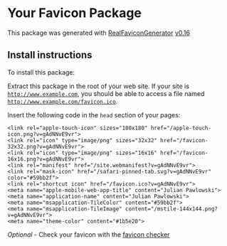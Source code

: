 # Your Favicon Package

This package was generated with [RealFaviconGenerator](https://realfavicongenerator.net/) [v0.16](https://realfavicongenerator.net/change_log#v0.16)

## Install instructions

To install this package:

Extract this package in the root of your web site. If your site is <code>http://www.example.com</code>, you should be able to access a file named <code>http://www.example.com/favicon.ico</code>.

Insert the following code in the `head` section of your pages:

    <link rel="apple-touch-icon" sizes="180x180" href="/apple-touch-icon.png?v=gAdNNvE9vr">
    <link rel="icon" type="image/png" sizes="32x32" href="/favicon-32x32.png?v=gAdNNvE9vr">
    <link rel="icon" type="image/png" sizes="16x16" href="/favicon-16x16.png?v=gAdNNvE9vr">
    <link rel="manifest" href="/site.webmanifest?v=gAdNNvE9vr">
    <link rel="mask-icon" href="/safari-pinned-tab.svg?v=gAdNNvE9vr" color="#59bb2f">
    <link rel="shortcut icon" href="/favicon.ico?v=gAdNNvE9vr">
    <meta name="apple-mobile-web-app-title" content="Julian Pawlowski">
    <meta name="application-name" content="Julian Pawlowski">
    <meta name="msapplication-TileColor" content="#59bb2f">
    <meta name="msapplication-TileImage" content="/mstile-144x144.png?v=gAdNNvE9vr">
    <meta name="theme-color" content="#1b5e20">

*Optional* - Check your favicon with the [favicon checker](https://realfavicongenerator.net/favicon_checker)
